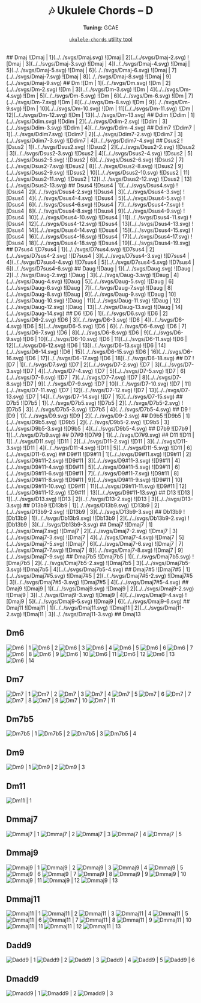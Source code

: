 <div align="center">
	<h1>🎶 Ukulele Chords – D</h1>
	<p>
		<strong>Tuning:</strong> GCAE
	</p>
	<p>
    <a href="https://github.com/capevace/ukulele-chords"><code>ukulele-chords</code> utility tool</a>
	</p>
</div>
<br>
## Dmaj
![Dmaj | 1](../../svgs/Dmaj.svg) ![Dmaj | 2](../../svgs/Dmaj-2.svg) ![Dmaj | 3](../../svgs/Dmaj-3.svg) ![Dmaj | 4](../../svgs/Dmaj-4.svg) ![Dmaj | 5](../../svgs/Dmaj-5.svg) ![Dmaj | 6](../../svgs/Dmaj-6.svg) ![Dmaj | 7](../../svgs/Dmaj-7.svg) ![Dmaj | 8](../../svgs/Dmaj-8.svg) ![Dmaj | 9](../../svgs/Dmaj-9.svg) 
## Dm
![Dm | 1](../../svgs/Dm.svg) ![Dm | 2](../../svgs/Dm-2.svg) ![Dm | 3](../../svgs/Dm-3.svg) ![Dm | 4](../../svgs/Dm-4.svg) ![Dm | 5](../../svgs/Dm-5.svg) ![Dm | 6](../../svgs/Dm-6.svg) ![Dm | 7](../../svgs/Dm-7.svg) ![Dm | 8](../../svgs/Dm-8.svg) ![Dm | 9](../../svgs/Dm-9.svg) ![Dm | 10](../../svgs/Dm-10.svg) ![Dm | 11](../../svgs/Dm-11.svg) ![Dm | 12](../../svgs/Dm-12.svg) ![Dm | 13](../../svgs/Dm-13.svg) 
## Ddim
![Ddim | 1](../../svgs/Ddim.svg) ![Ddim | 2](../../svgs/Ddim-2.svg) ![Ddim | 3](../../svgs/Ddim-3.svg) ![Ddim | 4](../../svgs/Ddim-4.svg) 
## Ddim7
![Ddim7 | 1](../../svgs/Ddim7.svg) ![Ddim7 | 2](../../svgs/Ddim7-2.svg) ![Ddim7 | 3](../../svgs/Ddim7-3.svg) ![Ddim7 | 4](../../svgs/Ddim7-4.svg) 
## Dsus2
![Dsus2 | 1](../../svgs/Dsus2.svg) ![Dsus2 | 2](../../svgs/Dsus2-2.svg) ![Dsus2 | 3](../../svgs/Dsus2-3.svg) ![Dsus2 | 4](../../svgs/Dsus2-4.svg) ![Dsus2 | 5](../../svgs/Dsus2-5.svg) ![Dsus2 | 6](../../svgs/Dsus2-6.svg) ![Dsus2 | 7](../../svgs/Dsus2-7.svg) ![Dsus2 | 8](../../svgs/Dsus2-8.svg) ![Dsus2 | 9](../../svgs/Dsus2-9.svg) ![Dsus2 | 10](../../svgs/Dsus2-10.svg) ![Dsus2 | 11](../../svgs/Dsus2-11.svg) ![Dsus2 | 12](../../svgs/Dsus2-12.svg) ![Dsus2 | 13](../../svgs/Dsus2-13.svg) 
## Dsus4
![Dsus4 | 1](../../svgs/Dsus4.svg) ![Dsus4 | 2](../../svgs/Dsus4-2.svg) ![Dsus4 | 3](../../svgs/Dsus4-3.svg) ![Dsus4 | 4](../../svgs/Dsus4-4.svg) ![Dsus4 | 5](../../svgs/Dsus4-5.svg) ![Dsus4 | 6](../../svgs/Dsus4-6.svg) ![Dsus4 | 7](../../svgs/Dsus4-7.svg) ![Dsus4 | 8](../../svgs/Dsus4-8.svg) ![Dsus4 | 9](../../svgs/Dsus4-9.svg) ![Dsus4 | 10](../../svgs/Dsus4-10.svg) ![Dsus4 | 11](../../svgs/Dsus4-11.svg) ![Dsus4 | 12](../../svgs/Dsus4-12.svg) ![Dsus4 | 13](../../svgs/Dsus4-13.svg) ![Dsus4 | 14](../../svgs/Dsus4-14.svg) ![Dsus4 | 15](../../svgs/Dsus4-15.svg) ![Dsus4 | 16](../../svgs/Dsus4-16.svg) ![Dsus4 | 17](../../svgs/Dsus4-17.svg) ![Dsus4 | 18](../../svgs/Dsus4-18.svg) ![Dsus4 | 19](../../svgs/Dsus4-19.svg) 
## D7sus4
![D7sus4 | 1](../../svgs/D7sus4.svg) ![D7sus4 | 2](../../svgs/D7sus4-2.svg) ![D7sus4 | 3](../../svgs/D7sus4-3.svg) ![D7sus4 | 4](../../svgs/D7sus4-4.svg) ![D7sus4 | 5](../../svgs/D7sus4-5.svg) ![D7sus4 | 6](../../svgs/D7sus4-6.svg) 
## Daug
![Daug | 1](../../svgs/Daug.svg) ![Daug | 2](../../svgs/Daug-2.svg) ![Daug | 3](../../svgs/Daug-3.svg) ![Daug | 4](../../svgs/Daug-4.svg) ![Daug | 5](../../svgs/Daug-5.svg) ![Daug | 6](../../svgs/Daug-6.svg) ![Daug | 7](../../svgs/Daug-7.svg) ![Daug | 8](../../svgs/Daug-8.svg) ![Daug | 9](../../svgs/Daug-9.svg) ![Daug | 10](../../svgs/Daug-10.svg) ![Daug | 11](../../svgs/Daug-11.svg) ![Daug | 12](../../svgs/Daug-12.svg) ![Daug | 13](../../svgs/Daug-13.svg) ![Daug | 14](../../svgs/Daug-14.svg) 
## D6
![D6 | 1](../../svgs/D6.svg) ![D6 | 2](../../svgs/D6-2.svg) ![D6 | 3](../../svgs/D6-3.svg) ![D6 | 4](../../svgs/D6-4.svg) ![D6 | 5](../../svgs/D6-5.svg) ![D6 | 6](../../svgs/D6-6.svg) ![D6 | 7](../../svgs/D6-7.svg) ![D6 | 8](../../svgs/D6-8.svg) ![D6 | 9](../../svgs/D6-9.svg) ![D6 | 10](../../svgs/D6-10.svg) ![D6 | 11](../../svgs/D6-11.svg) ![D6 | 12](../../svgs/D6-12.svg) ![D6 | 13](../../svgs/D6-13.svg) ![D6 | 14](../../svgs/D6-14.svg) ![D6 | 15](../../svgs/D6-15.svg) ![D6 | 16](../../svgs/D6-16.svg) ![D6 | 17](../../svgs/D6-17.svg) ![D6 | 18](../../svgs/D6-18.svg) 
## D7
![D7 | 1](../../svgs/D7.svg) ![D7 | 2](../../svgs/D7-2.svg) ![D7 | 3](../../svgs/D7-3.svg) ![D7 | 4](../../svgs/D7-4.svg) ![D7 | 5](../../svgs/D7-5.svg) ![D7 | 6](../../svgs/D7-6.svg) ![D7 | 7](../../svgs/D7-7.svg) ![D7 | 8](../../svgs/D7-8.svg) ![D7 | 9](../../svgs/D7-9.svg) ![D7 | 10](../../svgs/D7-10.svg) ![D7 | 11](../../svgs/D7-11.svg) ![D7 | 12](../../svgs/D7-12.svg) ![D7 | 13](../../svgs/D7-13.svg) ![D7 | 14](../../svgs/D7-14.svg) ![D7 | 15](../../svgs/D7-15.svg) 
## D7b5
![D7b5 | 1](../../svgs/D7b5.svg) ![D7b5 | 2](../../svgs/D7b5-2.svg) ![D7b5 | 3](../../svgs/D7b5-3.svg) ![D7b5 | 4](../../svgs/D7b5-4.svg) 
## D9
![D9 | 1](../../svgs/D9.svg) ![D9 | 2](../../svgs/D9-2.svg) 
## D9b5
![D9b5 | 1](../../svgs/D9b5.svg) ![D9b5 | 2](../../svgs/D9b5-2.svg) ![D9b5 | 3](../../svgs/D9b5-3.svg) ![D9b5 | 4](../../svgs/D9b5-4.svg) 
## D7b9
![D7b9 | 1](../../svgs/D7b9.svg) 
## D7#9
![D7#9 | 1](../../svgs/D7#9.svg) 
## D11
![D11 | 1](../../svgs/D11.svg) ![D11 | 2](../../svgs/D11-2.svg) ![D11 | 3](../../svgs/D11-3.svg) ![D11 | 4](../../svgs/D11-4.svg) ![D11 | 5](../../svgs/D11-5.svg) ![D11 | 6](../../svgs/D11-6.svg) 
## D9#11
![D9#11 | 1](../../svgs/D9#11.svg) ![D9#11 | 2](../../svgs/D9#11-2.svg) ![D9#11 | 3](../../svgs/D9#11-3.svg) ![D9#11 | 4](../../svgs/D9#11-4.svg) ![D9#11 | 5](../../svgs/D9#11-5.svg) ![D9#11 | 6](../../svgs/D9#11-6.svg) ![D9#11 | 7](../../svgs/D9#11-7.svg) ![D9#11 | 8](../../svgs/D9#11-8.svg) ![D9#11 | 9](../../svgs/D9#11-9.svg) ![D9#11 | 10](../../svgs/D9#11-10.svg) ![D9#11 | 11](../../svgs/D9#11-11.svg) ![D9#11 | 12](../../svgs/D9#11-12.svg) ![D9#11 | 13](../../svgs/D9#11-13.svg) 
## D13
![D13 | 1](../../svgs/D13.svg) ![D13 | 2](../../svgs/D13-2.svg) ![D13 | 3](../../svgs/D13-3.svg) 
## D13b9
![D13b9 | 1](../../svgs/D13b9.svg) ![D13b9 | 2](../../svgs/D13b9-2.svg) ![D13b9 | 3](../../svgs/D13b9-3.svg) 
## Db13b9
![Db13b9 | 1](../../svgs/Db13b9.svg) ![Db13b9 | 2](../../svgs/Db13b9-2.svg) ![Db13b9 | 3](../../svgs/Db13b9-3.svg) 
## Dmaj7
![Dmaj7 | 1](../../svgs/Dmaj7.svg) ![Dmaj7 | 2](../../svgs/Dmaj7-2.svg) ![Dmaj7 | 3](../../svgs/Dmaj7-3.svg) ![Dmaj7 | 4](../../svgs/Dmaj7-4.svg) ![Dmaj7 | 5](../../svgs/Dmaj7-5.svg) ![Dmaj7 | 6](../../svgs/Dmaj7-6.svg) ![Dmaj7 | 7](../../svgs/Dmaj7-7.svg) ![Dmaj7 | 8](../../svgs/Dmaj7-8.svg) ![Dmaj7 | 9](../../svgs/Dmaj7-9.svg) 
## Dmaj7b5
![Dmaj7b5 | 1](../../svgs/Dmaj7b5.svg) ![Dmaj7b5 | 2](../../svgs/Dmaj7b5-2.svg) ![Dmaj7b5 | 3](../../svgs/Dmaj7b5-3.svg) ![Dmaj7b5 | 4](../../svgs/Dmaj7b5-4.svg) 
## Dmaj7#5
![Dmaj7#5 | 1](../../svgs/Dmaj7#5.svg) ![Dmaj7#5 | 2](../../svgs/Dmaj7#5-2.svg) ![Dmaj7#5 | 3](../../svgs/Dmaj7#5-3.svg) ![Dmaj7#5 | 4](../../svgs/Dmaj7#5-4.svg) 
## Dmaj9
![Dmaj9 | 1](../../svgs/Dmaj9.svg) ![Dmaj9 | 2](../../svgs/Dmaj9-2.svg) ![Dmaj9 | 3](../../svgs/Dmaj9-3.svg) ![Dmaj9 | 4](../../svgs/Dmaj9-4.svg) ![Dmaj9 | 5](../../svgs/Dmaj9-5.svg) ![Dmaj9 | 6](../../svgs/Dmaj9-6.svg) 
## Dmaj11
![Dmaj11 | 1](../../svgs/Dmaj11.svg) ![Dmaj11 | 2](../../svgs/Dmaj11-2.svg) ![Dmaj11 | 3](../../svgs/Dmaj11-3.svg) 
## Dmaj13

## Dm6
![Dm6 | 1](../../svgs/Dm6.svg) ![Dm6 | 2](../../svgs/Dm6-2.svg) ![Dm6 | 3](../../svgs/Dm6-3.svg) ![Dm6 | 4](../../svgs/Dm6-4.svg) ![Dm6 | 5](../../svgs/Dm6-5.svg) ![Dm6 | 6](../../svgs/Dm6-6.svg) ![Dm6 | 7](../../svgs/Dm6-7.svg) ![Dm6 | 8](../../svgs/Dm6-8.svg) ![Dm6 | 9](../../svgs/Dm6-9.svg) ![Dm6 | 10](../../svgs/Dm6-10.svg) ![Dm6 | 11](../../svgs/Dm6-11.svg) ![Dm6 | 12](../../svgs/Dm6-12.svg) ![Dm6 | 13](../../svgs/Dm6-13.svg) ![Dm6 | 14](../../svgs/Dm6-14.svg) 
## Dm7
![Dm7 | 1](../../svgs/Dm7.svg) ![Dm7 | 2](../../svgs/Dm7-2.svg) ![Dm7 | 3](../../svgs/Dm7-3.svg) ![Dm7 | 4](../../svgs/Dm7-4.svg) ![Dm7 | 5](../../svgs/Dm7-5.svg) ![Dm7 | 6](../../svgs/Dm7-6.svg) ![Dm7 | 7](../../svgs/Dm7-7.svg) ![Dm7 | 8](../../svgs/Dm7-8.svg) ![Dm7 | 9](../../svgs/Dm7-9.svg) ![Dm7 | 10](../../svgs/Dm7-10.svg) ![Dm7 | 11](../../svgs/Dm7-11.svg) 
## Dm7b5
![Dm7b5 | 1](../../svgs/Dm7b5.svg) ![Dm7b5 | 2](../../svgs/Dm7b5-2.svg) ![Dm7b5 | 3](../../svgs/Dm7b5-3.svg) ![Dm7b5 | 4](../../svgs/Dm7b5-4.svg) 
## Dm9
![Dm9 | 1](../../svgs/Dm9.svg) ![Dm9 | 2](../../svgs/Dm9-2.svg) ![Dm9 | 3](../../svgs/Dm9-3.svg) 
## Dm11
![Dm11 | 1](../../svgs/Dm11.svg) 
## Dmmaj7
![Dmmaj7 | 1](../../svgs/Dmmaj7.svg) ![Dmmaj7 | 2](../../svgs/Dmmaj7-2.svg) ![Dmmaj7 | 3](../../svgs/Dmmaj7-3.svg) ![Dmmaj7 | 4](../../svgs/Dmmaj7-4.svg) ![Dmmaj7 | 5](../../svgs/Dmmaj7-5.svg) 
## Dmmaj9
![Dmmaj9 | 1](../../svgs/Dmmaj9.svg) ![Dmmaj9 | 2](../../svgs/Dmmaj9-2.svg) ![Dmmaj9 | 3](../../svgs/Dmmaj9-3.svg) ![Dmmaj9 | 4](../../svgs/Dmmaj9-4.svg) ![Dmmaj9 | 5](../../svgs/Dmmaj9-5.svg) ![Dmmaj9 | 6](../../svgs/Dmmaj9-6.svg) ![Dmmaj9 | 7](../../svgs/Dmmaj9-7.svg) ![Dmmaj9 | 8](../../svgs/Dmmaj9-8.svg) ![Dmmaj9 | 9](../../svgs/Dmmaj9-9.svg) ![Dmmaj9 | 10](../../svgs/Dmmaj9-10.svg) ![Dmmaj9 | 11](../../svgs/Dmmaj9-11.svg) ![Dmmaj9 | 12](../../svgs/Dmmaj9-12.svg) ![Dmmaj9 | 13](../../svgs/Dmmaj9-13.svg) 
## Dmmaj11
![Dmmaj11 | 1](../../svgs/Dmmaj11.svg) ![Dmmaj11 | 2](../../svgs/Dmmaj11-2.svg) ![Dmmaj11 | 3](../../svgs/Dmmaj11-3.svg) ![Dmmaj11 | 4](../../svgs/Dmmaj11-4.svg) ![Dmmaj11 | 5](../../svgs/Dmmaj11-5.svg) ![Dmmaj11 | 6](../../svgs/Dmmaj11-6.svg) ![Dmmaj11 | 7](../../svgs/Dmmaj11-7.svg) ![Dmmaj11 | 8](../../svgs/Dmmaj11-8.svg) ![Dmmaj11 | 9](../../svgs/Dmmaj11-9.svg) ![Dmmaj11 | 10](../../svgs/Dmmaj11-10.svg) ![Dmmaj11 | 11](../../svgs/Dmmaj11-11.svg) ![Dmmaj11 | 12](../../svgs/Dmmaj11-12.svg) ![Dmmaj11 | 13](../../svgs/Dmmaj11-13.svg) 
## Dadd9
![Dadd9 | 1](../../svgs/Dadd9.svg) ![Dadd9 | 2](../../svgs/Dadd9-2.svg) ![Dadd9 | 3](../../svgs/Dadd9-3.svg) ![Dadd9 | 4](../../svgs/Dadd9-4.svg) ![Dadd9 | 5](../../svgs/Dadd9-5.svg) ![Dadd9 | 6](../../svgs/Dadd9-6.svg) 
## Dmadd9
![Dmadd9 | 1](../../svgs/Dmadd9.svg) ![Dmadd9 | 2](../../svgs/Dmadd9-2.svg) ![Dmadd9 | 3](../../svgs/Dmadd9-3.svg) 
